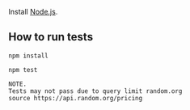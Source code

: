 Install [Node.js](https://nodejs.org/en/).

## How to run tests

```
npm install

npm test
```
```
NOTE.
Tests may not pass due to query limit random.org 
source https://api.random.org/pricing
```